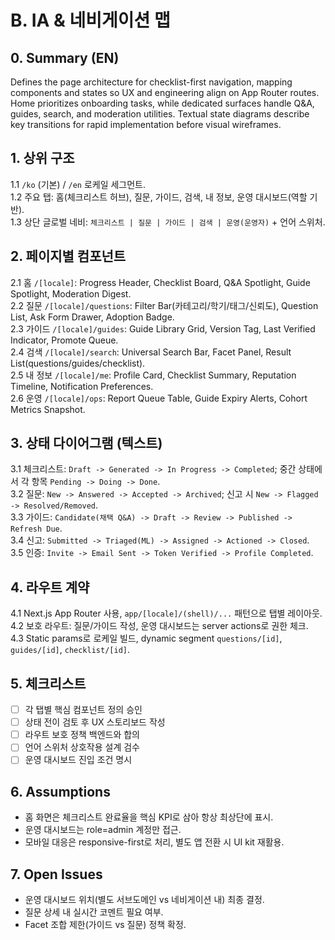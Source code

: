 # B. IA & 네비게이션 맵

## 0. Summary (EN)
Defines the page architecture for checklist-first navigation, mapping components and states so UX and engineering align on App Router routes. Home prioritizes onboarding tasks, while dedicated surfaces handle Q&A, guides, search, and moderation utilities. Textual state diagrams describe key transitions for rapid implementation before visual wireframes.

## 1. 상위 구조
1.1 `/ko` (기본) / `/en` 로케일 세그먼트.  
1.2 주요 탭: 홈(체크리스트 허브), 질문, 가이드, 검색, 내 정보, 운영 대시보드(역할 기반).  
1.3 상단 글로벌 네비: `체크리스트 | 질문 | 가이드 | 검색 | 운영(운영자)` + 언어 스위처.

## 2. 페이지별 컴포넌트
2.1 홈 `/[locale]`: Progress Header, Checklist Board, Q&A Spotlight, Guide Spotlight, Moderation Digest.  
2.2 질문 `/[locale]/questions`: Filter Bar(카테고리/학기/태그/신뢰도), Question List, Ask Form Drawer, Adoption Badge.  
2.3 가이드 `/[locale]/guides`: Guide Library Grid, Version Tag, Last Verified Indicator, Promote Queue.  
2.4 검색 `/[locale]/search`: Universal Search Bar, Facet Panel, Result List(questions/guides/checklist).  
2.5 내 정보 `/[locale]/me`: Profile Card, Checklist Summary, Reputation Timeline, Notification Preferences.  
2.6 운영 `/[locale]/ops`: Report Queue Table, Guide Expiry Alerts, Cohort Metrics Snapshot.

## 3. 상태 다이어그램 (텍스트)
3.1 체크리스트: `Draft -> Generated -> In Progress -> Completed`; 중간 상태에서 각 항목 `Pending -> Doing -> Done`.  
3.2 질문: `New -> Answered -> Accepted -> Archived`; 신고 시 `New -> Flagged -> Resolved/Removed`.  
3.3 가이드: `Candidate(채택 Q&A) -> Draft -> Review -> Published -> Refresh Due`.  
3.4 신고: `Submitted -> Triaged(ML) -> Assigned -> Actioned -> Closed`.  
3.5 인증: `Invite -> Email Sent -> Token Verified -> Profile Completed`.

## 4. 라우트 계약
4.1 Next.js App Router 사용, `app/[locale]/(shell)/...` 패턴으로 탭별 레이아웃.  
4.2 보호 라우트: 질문/가이드 작성, 운영 대시보드는 server actions로 권한 체크.  
4.3 Static params로 로케일 빌드, dynamic segment `questions/[id]`, `guides/[id]`, `checklist/[id]`.

## 5. 체크리스트
- [ ] 각 탭별 핵심 컴포넌트 정의 승인
- [ ] 상태 전이 검토 후 UX 스토리보드 작성
- [ ] 라우트 보호 정책 백엔드와 합의
- [ ] 언어 스위처 상호작용 설계 검수
- [ ] 운영 대시보드 진입 조건 명시

## 6. Assumptions
- 홈 화면은 체크리스트 완료율을 핵심 KPI로 삼아 항상 최상단에 표시.  
- 운영 대시보드는 role=admin 계정만 접근.  
- 모바일 대응은 responsive-first로 처리, 별도 앱 전환 시 UI kit 재활용.

## 7. Open Issues
- 운영 대시보드 위치(별도 서브도메인 vs 네비게이션 내) 최종 결정.  
- 질문 상세 내 실시간 코멘트 필요 여부.  
- Facet 조합 제한(가이드 vs 질문) 정책 확정.
